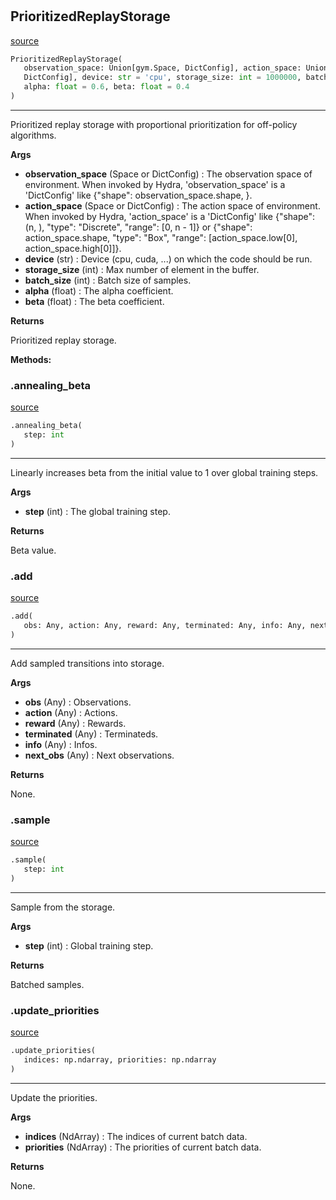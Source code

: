 #


## PrioritizedReplayStorage
[source](https://github.com/RLE-Foundation/Hsuanwu\blob\main\hsuanwu/xploit/storage/prioritized_replay_storage.py\#L12)
```python 
PrioritizedReplayStorage(
   observation_space: Union[gym.Space, DictConfig], action_space: Union[gym.Space,
   DictConfig], device: str = 'cpu', storage_size: int = 1000000, batch_size: int = 1024,
   alpha: float = 0.6, beta: float = 0.4
)
```


---
Prioritized replay storage with proportional prioritization for off-policy algorithms.


**Args**

* **observation_space** (Space or DictConfig) : The observation space of environment. When invoked by Hydra,
    'observation_space' is a 'DictConfig' like {"shape": observation_space.shape, }.
* **action_space** (Space or DictConfig) : The action space of environment. When invoked by Hydra,
    'action_space' is a 'DictConfig' like
    {"shape": (n, ), "type": "Discrete", "range": [0, n - 1]} or
    {"shape": action_space.shape, "type": "Box", "range": [action_space.low[0], action_space.high[0]]}.
* **device** (str) : Device (cpu, cuda, ...) on which the code should be run.
* **storage_size** (int) : Max number of element in the buffer.
* **batch_size** (int) : Batch size of samples.
* **alpha** (float) : The alpha coefficient.
* **beta** (float) : The beta coefficient.


**Returns**

Prioritized replay storage.


**Methods:**


### .annealing_beta
[source](https://github.com/RLE-Foundation/Hsuanwu\blob\main\hsuanwu/xploit/storage/prioritized_replay_storage.py\#L55)
```python
.annealing_beta(
   step: int
)
```

---
Linearly increases beta from the initial value to 1 over global training steps.


**Args**

* **step** (int) : The global training step.


**Returns**

Beta value.

### .add
[source](https://github.com/RLE-Foundation/Hsuanwu\blob\main\hsuanwu/xploit/storage/prioritized_replay_storage.py\#L66)
```python
.add(
   obs: Any, action: Any, reward: Any, terminated: Any, info: Any, next_obs: Any
)
```

---
Add sampled transitions into storage.


**Args**

* **obs** (Any) : Observations.
* **action** (Any) : Actions.
* **reward** (Any) : Rewards.
* **terminated** (Any) : Terminateds.
* **info** (Any) : Infos.
* **next_obs** (Any) : Next observations.


**Returns**

None.

### .sample
[source](https://github.com/RLE-Foundation/Hsuanwu\blob\main\hsuanwu/xploit/storage/prioritized_replay_storage.py\#L94)
```python
.sample(
   step: int
)
```

---
Sample from the storage.


**Args**

* **step** (int) : Global training step.


**Returns**

Batched samples.

### .update_priorities
[source](https://github.com/RLE-Foundation/Hsuanwu\blob\main\hsuanwu/xploit/storage/prioritized_replay_storage.py\#L133)
```python
.update_priorities(
   indices: np.ndarray, priorities: np.ndarray
)
```

---
Update the priorities.


**Args**

* **indices** (NdArray) : The indices of current batch data.
* **priorities** (NdArray) : The priorities of current batch data.


**Returns**

None.
